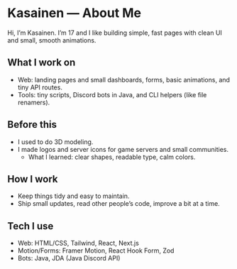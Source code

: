 # Kasainen — About Me

Hi, I’m Kasainen. I’m 17 and I like building simple, fast pages with clean UI and small, smooth animations.

## What I work on
- Web: landing pages and small dashboards, forms, basic animations, and tiny API routes.
- Tools: tiny scripts, Discord bots in Java, and CLI helpers (like file renamers).

## Before this
- I used to do 3D modeling.
- I made logos and server icons for game servers and small communities.
  - What I learned: clear shapes, readable type, calm colors.

## How I work
- Keep things tidy and easy to maintain.
- Ship small updates, read other people’s code, improve a bit at a time.

## Tech I use
- Web: HTML/CSS, Tailwind, React, Next.js
- Motion/Forms: Framer Motion, React Hook Form, Zod
- Bots: Java, JDA (Java Discord API)
